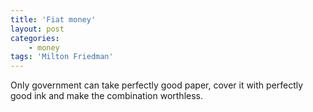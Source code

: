 ```yaml
---
title: 'Fiat money'
layout: post
categories:
    - money
tags: 'Milton Friedman'
---
```


Only government can take perfectly good paper, cover it with perfectly good ink and make the combination worthless.